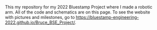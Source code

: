 This my repository for my 2022 Bluestamp Project where I made a robotic arm. All of the code and schematics are on this page. To see the website with pictures and milestones, go to https://bluestamp-engineering-2022.github.io/Bruce_BSE_Project/. 
